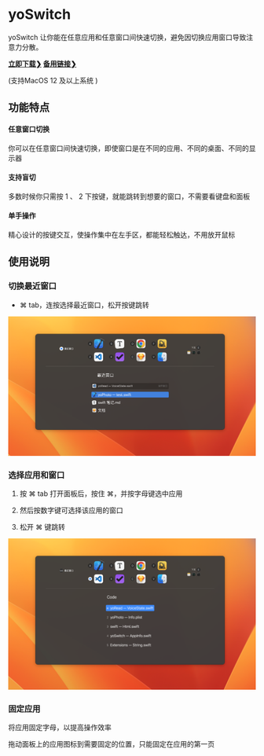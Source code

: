 # yoSwitch

yoSwitch 让你能在任意应用和任意窗口间快速切换，避免因切换应用窗口导致注意力分散。

**[立即下载❯](https://gitee.com/yoodu/yoSwitch/releases/)           [备用链接❯](https://github.com/yoodu/yoSwitch/releases/latest/)**

(支持MacOS 12 及以上系统 ) 



## 功能特点

#### 任意窗口切换

你可以在任意窗口间快速切换，即使窗口是在不同的应用、不同的桌面、不同的显示器

#### 支持盲切

多数时候你只需按 1 、 2 下按键，就能跳转到想要的窗口，不需要看键盘和面板

#### 单手操作

精心设计的按键交互，使操作集中在左手区，都能轻松触达，不用放开鼠标



## 使用说明

### 切换最近窗口

- ⌘ tab，连按选择最近窗口，松开按键跳转

![最近窗口](./image/最近窗口.png)



### 选择应用和窗口

1. 按 ⌘ tab 打开面板后，按住 ⌘，并按字母键选中应用

2. 然后按数字键可选择该应用的窗口

3. 松开 ⌘ 键跳转

![应用窗口](./image/应用窗口.png)



### 固定应用

将应用固定字母，以提高操作效率

拖动面板上的应用图标到需要固定的位置，只能固定在应用的第一页

